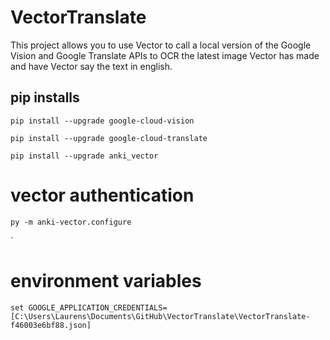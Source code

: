 # VectorTranslate

This project allows you to use Vector to call a local version of the Google Vision and Google Translate APIs to OCR the latest image Vector has made and have Vector say the text in english.

## pip installs
`
    pip install --upgrade google-cloud-vision
`

`
    pip install --upgrade google-cloud-translate
`

`
    pip install --upgrade anki_vector
`

# vector authentication
`
    py -m anki-vector.configure
`

`


# environment variables
```
set GOOGLE_APPLICATION_CREDENTIALS=[C:\Users\Laurens\Documents\GitHub\VectorTranslate\VectorTranslate-f46003e6bf88.json]
```
